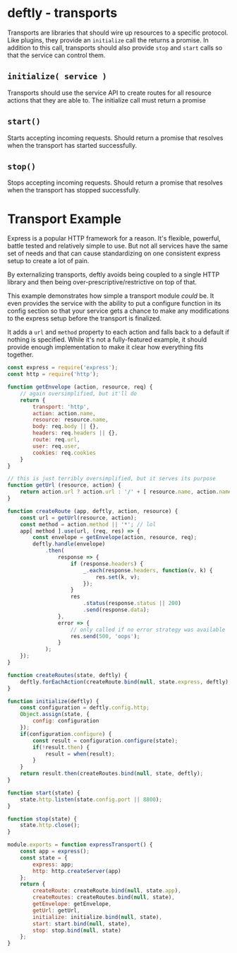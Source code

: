 # deftly - transports

Transports are libraries that should wire up resources to a specific protocol. Like plugins, they provide an `initialize` call the returns a promise. In addition to this call, transports should also provide `stop` and `start` calls so that the service can control them.

## `initialize( service )`

Transports should use the service API to create routes for all resource actions that they are able to. The initialize call must return a promise

## `start()`

Starts accepting incoming requests. Should return a promise that resolves when the transport has started successfully.

## `stop()`
Stops accepting incoming requests. Should return a promise that resolves when the transport has stopped successfully.

# Transport Example

Express is a popular HTTP framework for a reason. It's flexible, powerful, battle tested and relatively simple to use. But not all services have the same set of needs and that can cause standardizing on one consistent express setup to create a lot of pain.

By externalizing transports, deftly avoids being coupled to a single HTTP library and then being over-prescriptive/restrictive on top of that.

This example demonstrates how simple a transport module _could_ be. It even provides the service with the ability to put a configure function in its config section so that your service gets a chance to make any modifications to the express setup before the transport is finalized.

It adds a `url` and `method` property to each action and falls back to a default if nothing is specified. While it's not a fully-featured example, it should provide enough implementation to make it clear how everything fits together.

```js
const express = require('express');
const http = require('http');

function getEnvelope (action, resource, req) {
	// again oversimplified, but it'll do
	return {
		transport: 'http',
		action: action.name,
		resource: resource.name,
		body: req.body || {},
		headers: req.headers || {},
		route: req.url,
		user: req.user,
		cookies: req.cookies
	}
}

// this is just terribly oversimplified, but it serves its purpose
function getUrl (resource, action) {
	return action.url ? action.url : '/' + [ resource.name, action.name ].join('/');
}

function createRoute (app, deftly, action, resource) {
	const url = getUrl(resource, action);
	const method = action.method || '*'; // lol
	app[ method ].use(url, (req, res) => {
		const envelope = getEnvelope(action, resource, req);
		deftly.handle(envelope)
			.then(
				response => {
					if (response.headers) {
						_.each(response.headers, function(v, k) {
							res.set(k, v);
						});
					}
					res
						.status(response.status || 200)
						.send(response.data);
				},
				error => {
					// only called if no error strategy was available
					res.send(500, 'oops');
				}
			);
	});
}

function createRoutes(state, deftly) {
	deftly.forEachAction(createRoute.bind(null, state.express, deftly);
}

function initialize(deftly) {
	const configuration = deftly.config.http;
	Object.assign(state, {
		config: configuration
	});
	if(configuration.configure) {
		const result = configuration.configure(state);
		if(!result.then) {
			result = when(result);
		}
	}
	return result.then(createRoutes.bind(null, state, deftly);
}

function start(state) {
	state.http.listen(state.config.port || 8800);
}

function stop(state) {
	state.http.close();
}

module.exports = function expressTransport() {
	const app = express();
	const state = {
		express: app;
		http: http.createServer(app)
	};
	return {
		createRoute: createRoute.bind(null, state.app),
		createRoutes: createRoutes.bind(null, state),
		getEnvelope: getEnvelope,
		getUrl: getUrl,
		initialize: initialize.bind(null, state),
		start: start.bind(null, state),
		stop: stop.bind(null, state)
	};
}
```
